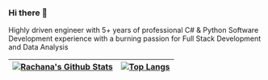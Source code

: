 ### Hi there 👋

Highly driven engineer with 5+ years of professional C# & Python Software Development experience with a burning passion for Full Stack Development and Data Analysis

| [![Rachana's Github Stats](https://github-readme-stats.vercel.app/api?username=RamachandranRachana&include_all_commits=true&count_private=true&show_icons=true&theme=dark)](https://github.com/RamachandranRachana) | [![Top Langs](https://github-readme-stats.vercel.app/api/top-langs/?username=RamachandranRachana&layout=compact&langs_count=3&theme=dark)](https://github.com/RamachandranRachana) |
|---|---|

<!--
**RamachandranRachana/RamachandranRachana** is a ✨ _special_ ✨ repository because its `README.md` (this file) appears on your GitHub profile.

Here are some ideas to get you started:

- 🔭 I’m currently working on ...
- 🌱 I’m currently learning ...
- 👯 I’m looking to collaborate on ...
- 🤔 I’m looking for help with ...
- 💬 Ask me about ...
- 📫 How to reach me: ...
- 😄 Pronouns: ...
- ⚡ Fun fact: ...
-->
